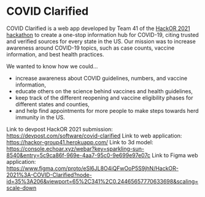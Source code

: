 # COVID Clarified

COVID Clarified is a web app developed by Team 41 of the [HackOR 2021 hackathon](https://hackor.org/) to create a one-stop information hub for COVID-19, citing trusted and verified sources for every state in the US. Our mission was to increase awareness around COVID-19 topics, such as case counts, vaccine information, and best health practices.

We wanted to know how we could...
- increase awareness about COVID guidelines, numbers, and vaccine information,
- educate others on the science behind vaccines and health guidelines,
- keep track of the different reopening and vaccine eligibility phases for different states and counties,
- and help find appointments for more people to make steps towards herd immunity in the US.

Link to devpost HackOR 2021 submission: https://devpost.com/software/covid-clarified
Link to web application: https://hackor-group41.herokuapp.com/
Link to 3d model: https://console.echoar.xyz/webar?key=sparkling-sun-8540&entry=5c9ca86f-969e-4aa7-95c0-9e699e97e07c
Link to Figma web application: https://www.figma.com/proto/eSl6JL8O4iQFwOoP5S9jhN/HackOR-2021%3A-COVID-Clarified?node-id=35%3A206&viewport=65%2C341%2C0.24465657770633698&scaling=scale-down
